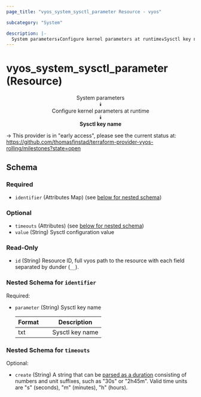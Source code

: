 ```yaml
---
page_title: "vyos_system_sysctl_parameter Resource - vyos"

subcategory: "System"

description: |- 
  System parameters⯯Configure kernel parameters at runtime⯯Sysctl key name
---
```


# vyos_system_sysctl_parameter (Resource)
<center>

System parameters  
⯯  
Configure kernel parameters at runtime  
⯯  
**Sysctl key name**


</center>

-> This provider is in "early access", please see the current status at: https://github.com/thomasfinstad/terraform-provider-vyos-rolling/milestones?state=open

## Schema

### Required

- `identifier` (Attributes Map) (see [below for nested schema](#nestedatt--identifier))

### Optional

- `timeouts` (Attributes) (see [below for nested schema](#nestedatt--timeouts))
- `value` (String) Sysctl configuration value

### Read-Only

- `id` (String) Resource ID, full vyos path to the resource with each field separated by dunder (`__`).

<a id="nestedatt--identifier"></a>
### Nested Schema for `identifier`

Required:

- `parameter` (String) Sysctl key name

    |Format  &emsp;|Description      |
    |----------|-------------------|
    |txt     &emsp;|Sysctl key name  |


<a id="nestedatt--timeouts"></a>
### Nested Schema for `timeouts`

Optional:

- `create` (String) A string that can be [parsed as a duration](https://pkg.go.dev/time#ParseDuration) consisting of numbers and unit suffixes, such as &#34;30s&#34; or &#34;2h45m&#34;. Valid time units are &#34;s&#34; (seconds), &#34;m&#34; (minutes), &#34;h&#34; (hours).  
